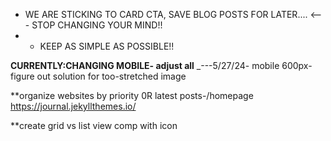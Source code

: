 - WE ARE STICKING TO CARD CTA, SAVE BLOG POSTS FOR LATER.... <--- STOP CHANGING YOUR MIND!!
- - KEEP AS SIMPLE AS POSSIBLE!!

**CURRENTLY:CHANGING MOBILE- adjust all**
\_---5/27/24- mobile 600px- figure out solution for too-stretched image

\*\*organize websites by priority 0R latest posts-/homepage
https://journal.jekyllthemes.io/

\*\*create grid vs list view comp with icon
